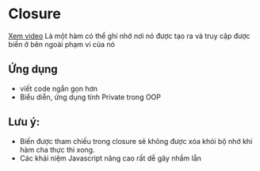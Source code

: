 # Closure

[Xem video](https://www.youtube.com/watch?v=xtQtGKL0NCI)
Là một hàm có thể ghi nhớ nơi nó được tạo ra và truy cập được biến ở bên ngoài phạm vi của nó

## Ứng dụng

- viết code ngắn gọn hơn
- Biểu diễn, ứng dụng tính Private trong OOP

## Lưu ý:

- Biến được tham chiếu trong closure sẽ không được xóa khỏi bộ nhớ khi hàm cha thực thi xong.
- Các khái niệm Javascript nâng cao rất dễ gây nhầm lẫn
